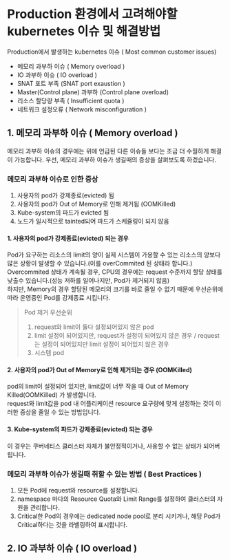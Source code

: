 # Production 환경에서 고려해야할 kubernetes 이슈 및 해결방법

Production에서 발생하는 kubernetes 이슈 ( Most common customer issues)
* 메모리 과부하 이슈 ( Memory overload )
* IO 과부하 이슈 ( IO overload )
* SNAT 포트 부족 (SNAT port exaustion )
* Master(Control plane) 과부하 (Control plane overload)
* 리소스 할당량 부족 ( Insufficient quota )
* 네트워크 설정오류 ( Network misconfiguration ) 


## 1. 메모리 과부하 이슈 ( Memory overload )
메모리 과부하 이슈의 경우에는 위에 언급된 다른 이슈들 보다는 조금 더 수월하게 해결이 가능합니다. 
우선, 메모리 과부하 이슈가 생길때의 증상을 살펴보도록 하겠습니다.

### 메모리 과부하 이슈로 인한 증상
1. 사용자의 pod가 강제종료(evicted) 됨  
2. 사용자의 pod가 Out of Memory로 인해 제거됨 (OOMKilled)  
3. Kube-system의 파드가 evicted 됨  
4. 노드가 일시적으로 tainted되어 파드가 스케쥴링이 되지 않음  


#### 1. 사용자의 pod가 강제종료(evicted) 되는 경우
Pod가 요구하는 리소스의 limit의 양이 실제 시스템이 가용할 수 있는 리소스의 양보다 많은 상황이 발생할 수 있습니다.(이를 overCommited 된 상태라 합니다.)
Overcommited 상태가 계속될 경우, CPU의 경우에는 request 수준까지 할당 상태를 낮출수 있습니다.(성능 저하를 일어나지만, Pod가 제거되지 않음)  
하지만, Memory의 경우 할당된 메모리의 크기를 바로 줄일 수 없기 때문에 우선순위에 따라 운영중인 Pod를 강제종료 시킵니다.

> Pod 제거 우선순위
> 1. request와 limit이 둘다 설정되어있지 않은 pod
> 2. limit 설정이 되어있지만, request가 설정이 되어있지 않은 경우 / request는 설정이 되어있지만 limit 설정이 되어있지 않은 경우
> 3. 시스템 pod


#### 2. 사용자의 pod가 Out of Memory로 인해 제거되는 경우 (OOMKilled)
pod의 limit이 설정되어 있지만, limit값이 너무 작을 때 Out of Memory Killed(OOMKilled) 가 발생합니다.  
request와 limit값을 pod 내 어플리케이션 resource 요구량에 맞게 설정하는 것이 이러한 증상을 줄일 수 있는 방법입니다.


#### 3. Kube-system의 파드가 강제종료(evicted) 되는 경우
이 경우는 쿠버네티스 클러스터 자체가 불안정적이거나, 사용할 수 없는 상태가 되어버립니다.


### 메모리 과부하 이슈가 생길때 취할 수 있는 방법 ( Best Practices )
1. 모든 Pod에 request와 resource를 설정합니다.
2. namespace 마다의 Resource Quota와 Limit Range를 설정하여 클러스터의 자원을 관리합니다.
3. Critical한 Pod의 경우에는 dedicated node pool로 분리 시키거나, 해당 Pod가 Critical하다는 것을 라벨링하여 표시합니다.  



## 2. IO 과부하 이슈 ( IO overload )
